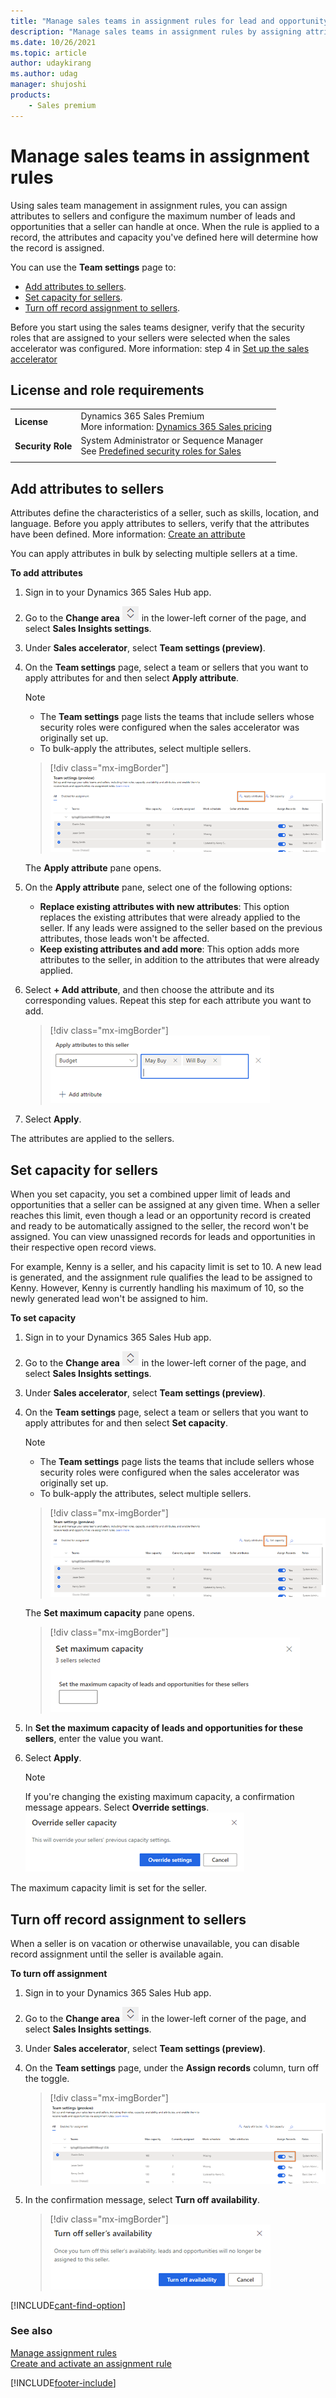 ```yaml
---
title: "Manage sales teams in assignment rules for lead and opportunity routing"
description: "Manage sales teams in assignment rules by assigning attributes and configuring the maximum number of leads and opportunities that a seller can handle at once."
ms.date: 10/26/2021
ms.topic: article
author: udaykirang
ms.author: udag
manager: shujoshi
products: 
    - Sales premium
---
```

# Manage sales teams in assignment rules 

Using sales team management in assignment rules, you can assign attributes to sellers and configure the maximum number of leads and opportunities that a seller can handle at once. When the rule is applied to a record, the attributes and capacity you've defined here will determine how the record is assigned.

You can use the **Team settings** page to:

-	[Add attributes to sellers](#add-attributes-to-sellers).
-	[Set capacity for sellers](#set-capacity-for-sellers).
-	[Turn off record assignment to sellers](#turn-off-record-assignment-to-sellers).

Before you start using the sales teams designer, verify that the security roles that are assigned to your sellers were selected when the sales accelerator was configured. More information: step 4 in [Set up the sales accelerator](enable-configure-sales-accelerator.md)

## License and role requirements
|  | |
|-----------------------|---------|
| **License** | Dynamics 365 Sales Premium <br>More information: [Dynamics 365 Sales pricing](https://dynamics.microsoft.com/sales/pricing/) |
| **Security Role** | System Administrator or Sequence Manager <br>  See [Predefined security roles for Sales](security-roles-for-sales.md)|
|||

## Add attributes to sellers

Attributes define the characteristics of a seller, such as skills, location, and language. Before you apply attributes to sellers, verify that the attributes have been defined. More information: [Create an attribute](manage-seller-attributes.md#create-an-attribute)

You can apply attributes in bulk by selecting multiple sellers at a time.
<!--markdownlint-disable MD036-->
**To add attributes**

1.	Sign in to your Dynamics 365 Sales Hub app.

2.	Go to the **Change area** ![change area](media/change-area-icon.png) in the lower-left corner of the page, and select **Sales Insights settings**.

3.	Under **Sales accelerator**, select **Team settings (preview)**.

4.	On the **Team settings** page, select a team or sellers that you want to apply attributes for and then select **Apply attribute**.

    >[!NOTE]
    >- The **Team settings** page lists the teams that include sellers whose security roles were configured when the sales accelerator was originally set up.
    >- To bulk-apply the attributes, select multiple sellers.

    >[!div class="mx-imgBorder"]
    >![Select Apply attribute](media/sa-ar-sales-team-apply-attribute.png "Select Apply attribute")  

    The **Apply attribute** pane opens.

6.	On the **Apply attribute** pane, select one of the following options:

    -	**Replace existing attributes with new attributes**: This option replaces the existing attributes that were already applied to the seller. If any leads were assigned to the seller based on the previous attributes, those leads won't be affected.
    -	**Keep existing attributes and add more**: This option adds more attributes to the seller, in addition to the attributes that were already applied.

7.	Select **+ Add attribute**, and then choose the attribute and its corresponding values. Repeat this step for each attribute you want to add.

    >[!div class="mx-imgBorder"]
    >![Select Add attribute](media/sa-ar-sales-team-add-attribute.png "Select Add attribute")

8.	Select **Apply**.

The attributes are applied to the sellers.

## Set capacity for sellers

When you set capacity, you set a combined upper limit of leads and opportunities that a seller can be assigned at any given time. When a seller reaches this limit, even though a lead or an opportunity record is created and ready to be automatically assigned to the seller, the record won't be assigned. You can view unassigned records for leads and opportunities in their respective open record views.

For example, Kenny is a seller, and his capacity limit is set to 10. A new lead is generated, and the assignment rule qualifies the lead to be assigned to Kenny. However, Kenny is currently handling his maximum of 10, so the newly generated lead won't be assigned to him.

**To set capacity**

1.	Sign in to your Dynamics 365 Sales Hub app.   
2.	Go to the **Change area** ![change area](media/change-area-icon.png) in the lower-left corner of the page, and select **Sales Insights settings**.   
3.	Under **Sales accelerator**, select **Team settings (preview)**.   
4.	On the **Team settings** page, select a team or sellers that you want to apply attributes for and then select **Set capacity**.

    >[!NOTE]
    >- The **Team settings** page lists the teams that include sellers whose security roles were configured when the sales accelerator was originally set up.
    >- To bulk-apply the attributes, select multiple sellers.

    >[!div class="mx-imgBorder"]
    >![Select Set capacity](media/sa-ar-sales-team-set-lead-capacity.png "Select Set capacity")   

    The **Set maximum capacity** pane opens.

    >[!div class="mx-imgBorder"]
    >![Enter the maximum number of leads for a seller](media/sa-ar-sales-team-enter-lead-capacity.png "Enter the maximum number of leads for a seller")

6.	In **Set the maximum capacity of leads and opportunities for these sellers**, enter the value you want.

7.	Select **Apply**.

    >[!NOTE]
    >If you're changing the existing maximum capacity, a confirmation message appears. Select **Override settings**.    
    >![Select override settings](media/sa-ar-sales-team-select-override-settings.png "Select override settings") 
 
The maximum capacity limit is set for the seller.

## Turn off record assignment to sellers

When a seller is on vacation or otherwise unavailable, you can disable record assignment until the seller is available again. 

**To turn off assignment**
<!--markdownlint-enable MD036-->  
1.	Sign in to your Dynamics 365 Sales Hub app.    
2.	Go to the **Change area** ![change area](media/change-area-icon.png) in the lower-left corner of the page, and select **Sales Insights settings**.    
3.	Under **Sales accelerator**, select **Team settings (preview)**.    
4.	On the **Team settings** page, under the **Assign records** column, turn off the toggle.   

    >[!div class="mx-imgBorder"]
    >![Turn off the Assign leads toggle](media/sa-ar-sales-team-disable-lead-assignment.png "Turn off the Assign leads toggle")   

6. In the confirmation message, select **Turn off availability**.  

    >[!div class="mx-imgBorder"]
    >![Confirm turning record assignment off](media/sa-ar-sales-team-turnoff-availability-confirmation-message.png "Confirm turning record assignment off")

[!INCLUDE[cant-find-option](../includes/cant-find-option.md)] 

### See also

[Manage assignment rules](create-manage-assignment-rules.md)    
[Create and activate an assignment rule](create-and-activate-assignment-rule.md)

[!INCLUDE[footer-include](../includes/footer-banner.md)]
